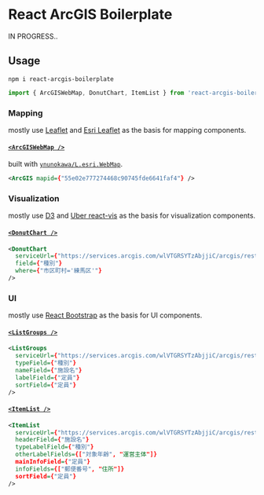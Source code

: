 # React ArcGIS Boilerplate

IN PROGRESS..

## Usage

```
npm i react-arcgis-boilerplate
```

```js
import { ArcGISWebMap, DonutChart, ItemList } from 'react-arcgis-boilerplate';
```
### Mapping

mostly use [Leaflet](http://leafletjs.com/) and [Esri Leaflet](http://esri.github.io/esri-leaflet/) as the basis for mapping components.

#### [`<ArcGISWebMap />`](https://github.com/ynunokawa/react-arcgis-boilerplate/blob/master/src/lib/map/ArcGISWebMap.js)

built with [`ynunokawa/L.esri.WebMap`](https://github.com/uber/react-vis).

```xml
<ArcGIS mapid={"55e02e777274468c90745fde6641faf4"} />
```

### Visualization

mostly use [D3](https://d3js.org/) and [Uber react-vis](https://github.com/uber/react-vis) as the basis for visualization components.

#### [`<DonutChart />`](https://github.com/ynunokawa/react-arcgis-boilerplate/blob/master/src/lib/viz/DonutChart.js)

```xml
<DonutChart
  serviceUrl={"https://services.arcgis.com/wlVTGRSYTzAbjjiC/arcgis/rest/services/%E4%BF%9D%E8%82%B2%E5%9C%9223%E5%8C%BA/FeatureServer/0"}
  field={"種別"}
  where={"市区町村='練馬区'"}
/>
```

### UI

mostly use [React Bootstrap](https://react-bootstrap.github.io/) as the basis for UI components.

#### [`<ListGroups />`](https://github.com/ynunokawa/react-arcgis-boilerplate/blob/master/src/lib/ui/list/ItemList.js)

```xml
<ListGroups
  serviceUrl={"https://services.arcgis.com/wlVTGRSYTzAbjjiC/arcgis/rest/services/%E4%BF%9D%E8%82%B2%E5%9C%9223%E5%8C%BA/FeatureServer/0"}
  typeField={"種別"}
  nameField={"施設名"}
  labelField={"定員"}
  sortField={"定員"}
/>
```

#### [`<ItemList />`](https://github.com/ynunokawa/react-arcgis-boilerplate/blob/master/src/lib/ui/list/ItemList.js)

```xml
<ItemList
  serviceUrl={"https://services.arcgis.com/wlVTGRSYTzAbjjiC/arcgis/rest/services/%E4%BF%9D%E8%82%B2%E5%9C%9223%E5%8C%BA/FeatureServer/0"}
  headerField={"施設名"}
  typeLabelField={"種別"}
  otherLabelFields={["対象年齢", "運営主体"]}
  mainInfoField={"定員"}
  infoFields={["郵便番号", "住所"]}
  sortField={"定員"}
/>
```
